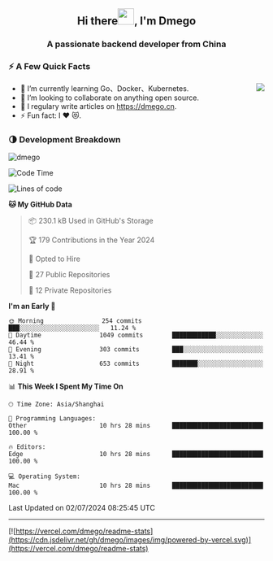<h2 align="center">Hi there<img src="https://cdn.jsdelivr.net/gh/dmego/images/img/Hi.gif" height="32" />, I'm Dmego </h2>
<h3 align="center">A passionate backend developer from China</h3>

### ⚡️ A Few Quick Facts

<img align="right" src="https://readme-stats-dmego.vercel.app/api?username=dmego&show_icons=true&icon_color=1573B3&hide_title=true&text_color=718096&bg_color=00000000&hide_border=true"/>

<ul>
    <li> 🌱 I’m currently learning Go、Docker、Kubernetes.</li>
    <li> 👯 I’m looking to collaborate on anything open source.</li>
    <li> 📝 I regulary write articles on <a href="https://dmego.cn">https://dmego.cn</a>.</li>
    <li> ⚡ Fun fact: I ❤️ 😻.</li>
</ul>

### 🌗 Development Breakdown

<img src="https://komarev.com/ghpvc/?username=dmego" alt="dmego" />

<!--START_SECTION:waka-->
![Code Time](http://img.shields.io/badge/Code%20Time-2%2C819%20hrs%2043%20mins-blue)

![Lines of code](https://img.shields.io/badge/From%20Hello%20World%20I%27ve%20Written-695.2%20thousand%20lines%20of%20code-blue)

**🐱 My GitHub Data** 

> 📦 230.1 kB Used in GitHub's Storage 
 > 
> 🏆 179 Contributions in the Year 2024
 > 
> 💼 Opted to Hire
 > 
> 📜 27 Public Repositories 
 > 
> 🔑 12 Private Repositories 
 > 
**I'm an Early 🐤** 

```text
🌞 Morning                254 commits         ███░░░░░░░░░░░░░░░░░░░░░░   11.24 % 
🌆 Daytime                1049 commits        ████████████░░░░░░░░░░░░░   46.44 % 
🌃 Evening                303 commits         ███░░░░░░░░░░░░░░░░░░░░░░   13.41 % 
🌙 Night                  653 commits         ███████░░░░░░░░░░░░░░░░░░   28.91 % 
```


📊 **This Week I Spent My Time On** 

```text
🕑︎ Time Zone: Asia/Shanghai

💬 Programming Languages: 
Other                    10 hrs 28 mins      █████████████████████████   100.00 % 

🔥 Editors: 
Edge                     10 hrs 28 mins      █████████████████████████   100.00 % 

💻 Operating System: 
Mac                      10 hrs 28 mins      █████████████████████████   100.00 % 
```


 Last Updated on 02/07/2024 08:25:45 UTC
<!--END_SECTION:waka-->

---

[![https://vercel.com/dmego/readme-stats](https://cdn.jsdelivr.net/gh/dmego/images/img/powered-by-vercel.svg)](https://vercel.com/dmego/readme-stats)

